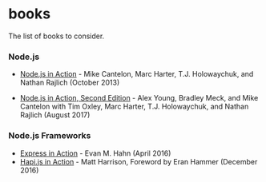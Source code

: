 # books
The list of books to consider.

### Node.js

* [Node.js in Action](https://www.manning.com/books/node-js-in-action) - Mike Cantelon, Marc Harter, T.J. Holowaychuk, 
 and Nathan Rajlich (October 2013)

* [Node.js in Action, Second Edition](https://www.manning.com/books/node-js-in-action-second-edition) - Alex Young, 
 Bradley Meck, and Mike Cantelon with Tim Oxley, Marc Harter, T.J. Holowaychuk, and Nathan Rajlich (August 2017)
 
### Node.js Frameworks

* [Express in Action](https://www.manning.com/books/express-in-action) - Evan M. Hahn (April 2016)
* [Hapi.js in Action](https://www.manning.com/books/hapi-js-in-action) - Matt Harrison, Foreword by Eran Hammer 
 (December 2016)
